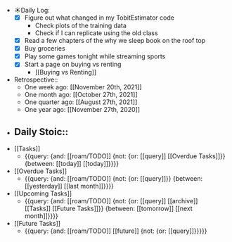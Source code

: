 - ☀️Daily Log:
    - [x] Figure out what changed in my TobitEstimator code
        - Check plots of the training data
        - Check if I can replicate using the old class
    - [x] Read a few chapters of the why we sleep book on the roof top
    - [x] Buy groceries
    - [x] Play some games tonight while streaming sports
    - [x] Start a page on buying vs renting
        - [[Buying vs Renting]]
- Retrospective::
    - One week ago: [[November 20th, 2021]]
    - One month ago: [[October 27th, 2021]]
    - One quarter ago: [[August 27th, 2021]]
    - One year ago: [[November 27th, 2020]]
- Daily Stoic::
    - 
- [[Tasks]]
    - {{query: {and: [[roam/TODO]] {not: {or: [[query]] [[Overdue Tasks]]}} {between: [[today]] [[today]]}}}}
- [[Overdue Tasks]]
    - {{query: {and: [[roam/TODO]] {not: {or: [[query]]}} {between: [[yesterday]] [[last month]]}}}}
- [[Upcoming Tasks]]
    - {{query: {and: [[roam/TODO]] {not: {or: [[query]] [[archive]] [[Tasks]] [[Future Tasks]]}} {between: [[tomorrow]] [[next month]]}}}}
- [[Future Tasks]]
    - {{query: {and: [[roam/TODO]] [[future]] {not: {or: [[query]]}}}}}
